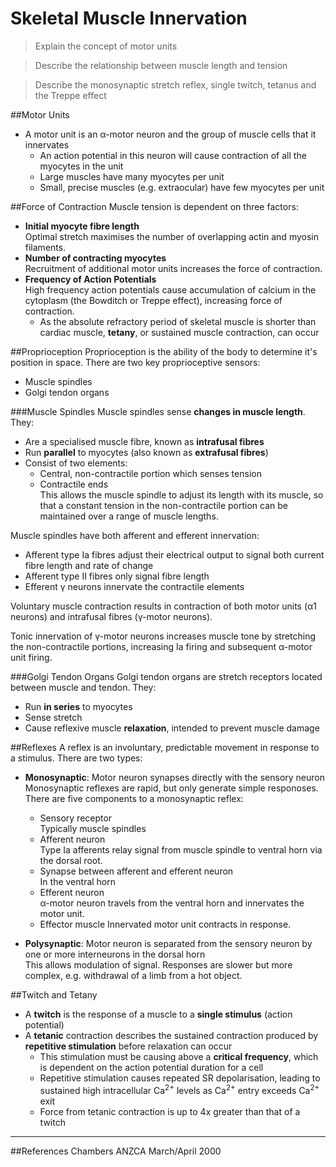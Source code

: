 # Skeletal Muscle Innervation

> Explain the concept of motor units

<!--></!-->

> Describe the relationship between muscle length and tension

<!--></!-->

> Describe the monosynaptic stretch reflex, single twitch, tetanus and the Treppe effect   

##Motor Units
* A motor unit is an α-motor neuron and the group of muscle cells that it innervates
  * An action potential in this neuron will cause contraction of all the myocytes in the unit
  * Large muscles have many myocytes per unit
  * Small, precise muscles (e.g. extraocular) have few myocytes per unit

##Force of Contraction
Muscle tension is dependent on three factors:
* **Initial myocyte fibre length**  
Optimal stretch maximises the number of overlapping actin and myosin filaments.
* **Number of contracting myocytes**  
Recruitment of additional motor units increases the force of contraction.
* **Frequency of Action Potentials**  
High frequency action potentials cause accumulation of calcium in the cytoplasm (the Bowditch or Treppe effect), increasing force of contraction.
  * As the absolute refractory period of skeletal muscle is shorter than cardiac muscle, **tetany**, or sustained muscle contraction, can occur

##Proprioception
Proprioception is the ability of the body to determine it's position in space. There are two key proprioceptive sensors:
* Muscle spindles
* Golgi tendon organs

###Muscle Spindles
Muscle spindles sense **changes in muscle length**. They:
* Are a specialised muscle fibre, known as **intrafusal fibres**
* Run **parallel** to myocytes (also known as **extrafusal fibres**)
* Consist of two elements:
  * Central, non-contractile portion which senses tension
  * Contractile ends  
  This allows the muscle spindle to adjust its length with its muscle, so that a constant tension in the non-contractile portion can be maintained over a range of muscle lengths.
  
Muscle spindles have both afferent and efferent innervation:
* Afferent type Ia fibres adjust their electrical output to signal both current fibre length and rate of change
* Afferent type II fibres only signal fibre length
* Efferent γ neurons innervate the contractile elements

Voluntary muscle contraction results in contraction of both motor units (α1 neurons) and intrafusal fibres (γ-motor neurons).

Tonic innervation of γ-motor neurons increases muscle tone by stretching the non-contractile portions, increasing Ia firing and subsequent α-motor unit firing.

###Golgi Tendon Organs
Golgi tendon organs are stretch receptors located between muscle and tendon. They:
* Run **in series** to myocytes
* Sense stretch
* Cause reflexive muscle **relaxation**, intended to prevent muscle damage

##Reflexes
A reflex is an involuntary, predictable movement in response to a stimulus. There are two types:
* **Monosynaptic**: Motor neuron synapses directly with the sensory neuron  
Monosynaptic reflexes are rapid, but only generate simple responoses. There are five components to a monosynaptic reflex:  
  * Sensory receptor  
  Typically muscle spindles
  * Afferent neuron  
  Type Ia afferents relay signal from muscle spindle to ventral horn via the dorsal root.
  * Synapse between afferent and efferent neuron  
  In the ventral horn
  * Efferent neuron  
  α-motor neuron travels from the ventral horn and innervates the motor unit.
  * Effector muscle
  Innervated motor unit contracts in response.
  
  
* **Polysynaptic**: Motor neuron is separated from the sensory neuron by one or more interneurons in the dorsal horn  
This allows modulation of signal. Responses are slower but more complex, e.g. withdrawal of a limb from a hot object.

##Twitch and Tetany
* A **twitch** is the response of a muscle to a **single stimulus** (action potential)
* A **tetanic** contraction describes the sustained contraction produced by **repetitive stimulation** before relaxation can occur
  * This stimulation must be causing  above a **critical frequency**, which is dependent on the action potential duration for a cell
  * Repetitive stimulation causes repeated SR depolarisation, leading to sustained high intracellular Ca<sup>2+</sup> levels as Ca<sup>2+</sup> entry exceeds Ca<sup>2+</sup> exit
  * Force from tetanic contraction is up to 4x greater than that of a twitch

---
##References
Chambers
ANZCA March/April 2000
